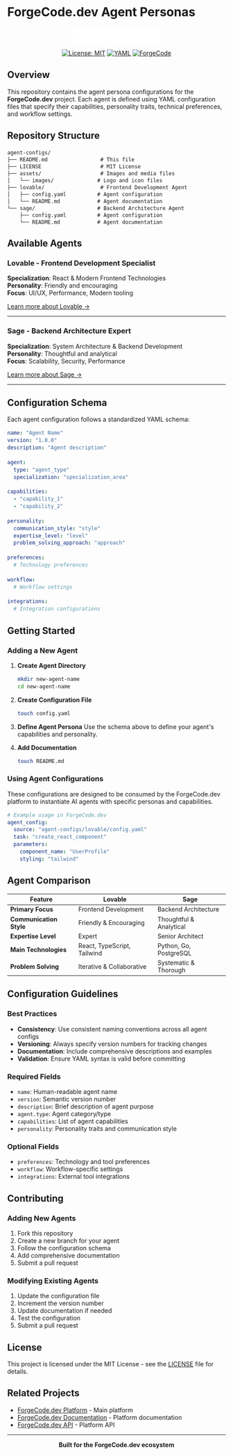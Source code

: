 # ForgeCode.dev Agent Personas

<div align="center">
  <picture>
    <source media="(prefers-color-scheme: dark)" srcset="./assets/images/logo-light.svg">
    <source media="(prefers-color-scheme: light)" srcset="./assets/images/logo-dark.svg">
    <img alt="ForgeCode.dev Logo" src="./assets/images/logo-light.svg" width="200" height="auto">
  </picture>
  
  [![License: MIT](https://img.shields.io/badge/License-MIT-yellow.svg)](https://opensource.org/licenses/MIT)
  [![YAML](https://img.shields.io/badge/Config-YAML-blue.svg)](https://yaml.org/)
  [![ForgeCode](https://img.shields.io/badge/Platform-ForgeCode.dev-purple.svg)](https://forgecode.dev)
</div>

## Overview

This repository contains the agent persona configurations for the **ForgeCode.dev** project. Each agent is defined using YAML configuration files that specify their capabilities, personality traits, technical preferences, and workflow settings.

## Repository Structure

```
agent-configs/
├── README.md                 # This file
├── LICENSE                   # MIT License
├── assets/                   # Images and media files
│   └── images/              # Logo and icon files
├── lovable/                  # Frontend Development Agent
│   ├── config.yaml          # Agent configuration
│   └── README.md            # Agent documentation
└── sage/                    # Backend Architecture Agent
    ├── config.yaml          # Agent configuration
    └── README.md            # Agent documentation
```

## Available Agents

### Lovable - Frontend Development Specialist

**Specialization**: React & Modern Frontend Technologies  
**Personality**: Friendly and encouraging  
**Focus**: UI/UX, Performance, Modern tooling

[Learn more about Lovable →](./lovable/README.md)

---

### Sage - Backend Architecture Expert

**Specialization**: System Architecture & Backend Development  
**Personality**: Thoughtful and analytical  
**Focus**: Scalability, Security, Performance

[Learn more about Sage →](./sage/README.md)

---

## Configuration Schema

Each agent configuration follows a standardized YAML schema:

```yaml
name: "Agent Name"
version: "1.0.0"
description: "Agent description"

agent:
  type: "agent_type"
  specialization: "specialization_area"

capabilities:
  - "capability_1"
  - "capability_2"

personality:
  communication_style: "style"
  expertise_level: "level"
  problem_solving_approach: "approach"

preferences:
  # Technology preferences

workflow:
  # Workflow settings

integrations:
  # Integration configurations
```

## Getting Started

### Adding a New Agent

1. **Create Agent Directory**
   ```bash
   mkdir new-agent-name
   cd new-agent-name
   ```

2. **Create Configuration File**
   ```bash
   touch config.yaml
   ```

3. **Define Agent Persona**
   Use the schema above to define your agent's capabilities and personality.

4. **Add Documentation**
   ```bash
   touch README.md
   ```

### Using Agent Configurations

These configurations are designed to be consumed by the ForgeCode.dev platform to instantiate AI agents with specific personas and capabilities.

```yaml
# Example usage in ForgeCode.dev
agent_config:
  source: "agent-configs/lovable/config.yaml"
  task: "create_react_component"
  parameters:
    component_name: "UserProfile"
    styling: "tailwind"
```

## Agent Comparison

| Feature | Lovable | Sage |
|---------|---------|------|
| **Primary Focus** | Frontend Development | Backend Architecture |
| **Communication Style** | Friendly & Encouraging | Thoughtful & Analytical |
| **Expertise Level** | Expert | Senior Architect |
| **Main Technologies** | React, TypeScript, Tailwind | Python, Go, PostgreSQL |
| **Problem Solving** | Iterative & Collaborative | Systematic & Thorough |

## Configuration Guidelines

### Best Practices

- **Consistency**: Use consistent naming conventions across all agent configs
- **Versioning**: Always specify version numbers for tracking changes
- **Documentation**: Include comprehensive descriptions and examples
- **Validation**: Ensure YAML syntax is valid before committing

### Required Fields

- `name`: Human-readable agent name
- `version`: Semantic version number
- `description`: Brief description of agent purpose
- `agent.type`: Agent category/type
- `capabilities`: List of agent capabilities
- `personality`: Personality traits and communication style

### Optional Fields

- `preferences`: Technology and tool preferences
- `workflow`: Workflow-specific settings
- `integrations`: External tool integrations

## Contributing

### Adding New Agents

1. Fork this repository
2. Create a new branch for your agent
3. Follow the configuration schema
4. Add comprehensive documentation
5. Submit a pull request

### Modifying Existing Agents

1. Update the configuration file
2. Increment the version number
3. Update documentation if needed
4. Test the configuration
5. Submit a pull request

## License

This project is licensed under the MIT License - see the [LICENSE](LICENSE) file for details.

## Related Projects

- [ForgeCode.dev Platform](https://forgecode.dev) - Main platform
- [ForgeCode.dev Documentation](https://docs.forgecode.dev) - Platform documentation
- [ForgeCode.dev API](https://api.forgecode.dev) - Platform API

---

<div align="center">
  <strong>Built for the ForgeCode.dev ecosystem</strong>
</div>